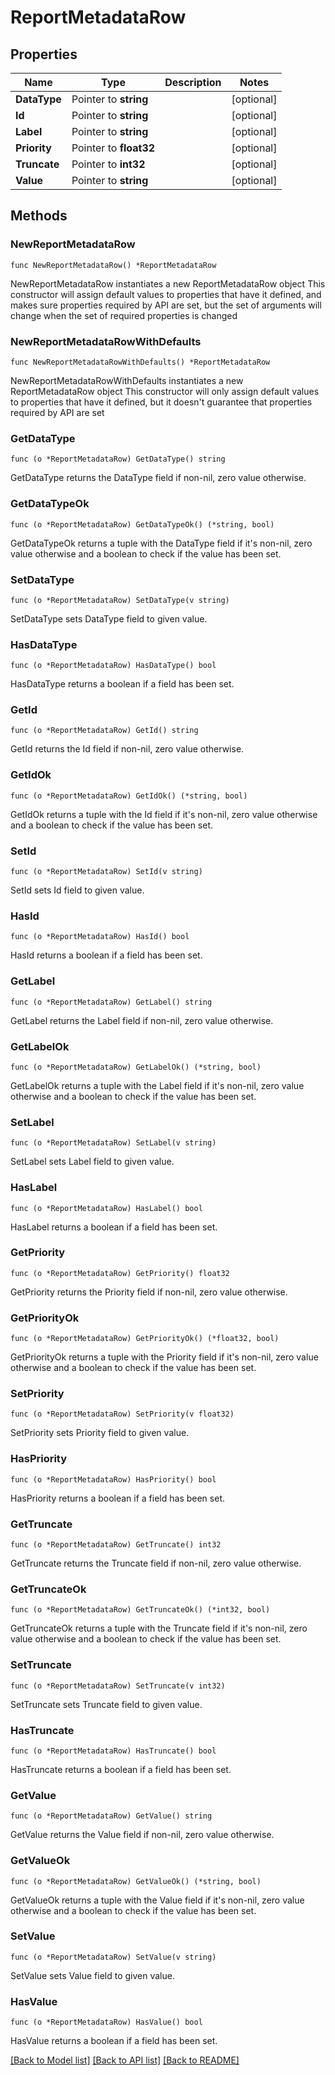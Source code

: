# ReportMetadataRow

## Properties

Name | Type | Description | Notes
------------ | ------------- | ------------- | -------------
**DataType** | Pointer to **string** |  | [optional] 
**Id** | Pointer to **string** |  | [optional] 
**Label** | Pointer to **string** |  | [optional] 
**Priority** | Pointer to **float32** |  | [optional] 
**Truncate** | Pointer to **int32** |  | [optional] 
**Value** | Pointer to **string** |  | [optional] 

## Methods

### NewReportMetadataRow

`func NewReportMetadataRow() *ReportMetadataRow`

NewReportMetadataRow instantiates a new ReportMetadataRow object
This constructor will assign default values to properties that have it defined,
and makes sure properties required by API are set, but the set of arguments
will change when the set of required properties is changed

### NewReportMetadataRowWithDefaults

`func NewReportMetadataRowWithDefaults() *ReportMetadataRow`

NewReportMetadataRowWithDefaults instantiates a new ReportMetadataRow object
This constructor will only assign default values to properties that have it defined,
but it doesn't guarantee that properties required by API are set

### GetDataType

`func (o *ReportMetadataRow) GetDataType() string`

GetDataType returns the DataType field if non-nil, zero value otherwise.

### GetDataTypeOk

`func (o *ReportMetadataRow) GetDataTypeOk() (*string, bool)`

GetDataTypeOk returns a tuple with the DataType field if it's non-nil, zero value otherwise
and a boolean to check if the value has been set.

### SetDataType

`func (o *ReportMetadataRow) SetDataType(v string)`

SetDataType sets DataType field to given value.

### HasDataType

`func (o *ReportMetadataRow) HasDataType() bool`

HasDataType returns a boolean if a field has been set.

### GetId

`func (o *ReportMetadataRow) GetId() string`

GetId returns the Id field if non-nil, zero value otherwise.

### GetIdOk

`func (o *ReportMetadataRow) GetIdOk() (*string, bool)`

GetIdOk returns a tuple with the Id field if it's non-nil, zero value otherwise
and a boolean to check if the value has been set.

### SetId

`func (o *ReportMetadataRow) SetId(v string)`

SetId sets Id field to given value.

### HasId

`func (o *ReportMetadataRow) HasId() bool`

HasId returns a boolean if a field has been set.

### GetLabel

`func (o *ReportMetadataRow) GetLabel() string`

GetLabel returns the Label field if non-nil, zero value otherwise.

### GetLabelOk

`func (o *ReportMetadataRow) GetLabelOk() (*string, bool)`

GetLabelOk returns a tuple with the Label field if it's non-nil, zero value otherwise
and a boolean to check if the value has been set.

### SetLabel

`func (o *ReportMetadataRow) SetLabel(v string)`

SetLabel sets Label field to given value.

### HasLabel

`func (o *ReportMetadataRow) HasLabel() bool`

HasLabel returns a boolean if a field has been set.

### GetPriority

`func (o *ReportMetadataRow) GetPriority() float32`

GetPriority returns the Priority field if non-nil, zero value otherwise.

### GetPriorityOk

`func (o *ReportMetadataRow) GetPriorityOk() (*float32, bool)`

GetPriorityOk returns a tuple with the Priority field if it's non-nil, zero value otherwise
and a boolean to check if the value has been set.

### SetPriority

`func (o *ReportMetadataRow) SetPriority(v float32)`

SetPriority sets Priority field to given value.

### HasPriority

`func (o *ReportMetadataRow) HasPriority() bool`

HasPriority returns a boolean if a field has been set.

### GetTruncate

`func (o *ReportMetadataRow) GetTruncate() int32`

GetTruncate returns the Truncate field if non-nil, zero value otherwise.

### GetTruncateOk

`func (o *ReportMetadataRow) GetTruncateOk() (*int32, bool)`

GetTruncateOk returns a tuple with the Truncate field if it's non-nil, zero value otherwise
and a boolean to check if the value has been set.

### SetTruncate

`func (o *ReportMetadataRow) SetTruncate(v int32)`

SetTruncate sets Truncate field to given value.

### HasTruncate

`func (o *ReportMetadataRow) HasTruncate() bool`

HasTruncate returns a boolean if a field has been set.

### GetValue

`func (o *ReportMetadataRow) GetValue() string`

GetValue returns the Value field if non-nil, zero value otherwise.

### GetValueOk

`func (o *ReportMetadataRow) GetValueOk() (*string, bool)`

GetValueOk returns a tuple with the Value field if it's non-nil, zero value otherwise
and a boolean to check if the value has been set.

### SetValue

`func (o *ReportMetadataRow) SetValue(v string)`

SetValue sets Value field to given value.

### HasValue

`func (o *ReportMetadataRow) HasValue() bool`

HasValue returns a boolean if a field has been set.


[[Back to Model list]](../README.md#documentation-for-models) [[Back to API list]](../README.md#documentation-for-api-endpoints) [[Back to README]](../README.md)


